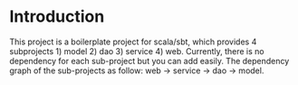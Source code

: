 # Introduction

This project is a boilerplate project for scala/sbt, which provides 4 subprojects 1) model 2) dao 3) service 4) web. Currently, there is no dependency for each sub-project but you can add easily. The dependency graph of the sub-projects as follow: web -> service -> dao -> model.
